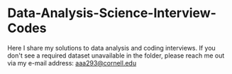 # Data-Analysis-Science-Interview-Codes
Here I share my solutions to data analysis and coding interviews. If you don't see a required dataset unavailable in the folder, please reach me out via my e-mail address: aaa293@cornell.edu
